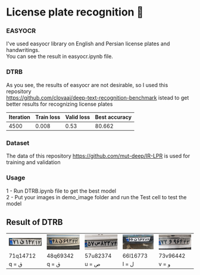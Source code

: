 # License plate recognition 🔎
### EASYOCR 
I've used easyocr library on English and Persian license plates and handwritings.  
You can see the result in easyocr.ipynb file.  
### DTRB
As you see, the results of easyocr are not desirable, so I used this repository  
https://github.com/clovaai/deep-text-recognition-benchmark istead to get better results for recognizing license plates  
  
|Iteration| Train loss | Valid loss | Best accuracy |
|---------| -------- | --------     | -------- |
|4500|   0.008   |0.53        | 80.662 |



### Dataset  
The data of this repository https://github.com/mut-deep/IR-LPR is used for training and validation  

### Usage  
1 - Run DTRB.ipynb file to get the best model   
2 - Put your images in demo_image folder and run the Test cell to test the model  

## Result of DTRB  
<table>
  <tr>
    <td><img src="test_images\lp1.jpg" alt="Image 1"></td>
    <td><img src="test_images\lp2.jpg" alt="Image 2"></td>
    <td><img src="test_images\lp3.jpg" alt="Image 3"></td>
    <td><img src="test_images\lp4.jpg" alt="Image 4"></td>
    <td><img src="test_images\lp5.jpg" alt="Image 5"></td>
  </tr>
  <tr>
    <td>71q14712 </td>
    <td>48q69342</td>
    <td>57u82374</td>
    <td>66l16773 </td>
    <td>73v96442 </td>
  </tr>
   <tr>
    <td>q = ق </td>
    <td>q = ق</td>
    <td>u = ص</td>
    <td>l = ل</td>
    <td>v = و</td>
  </tr>
</table>








